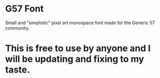 # G57 Font
Small and "simplistic" pixel art monospace font made for the Generic 57 community.
# This is free to use by anyone and I will be updating and fixing to my taste.
